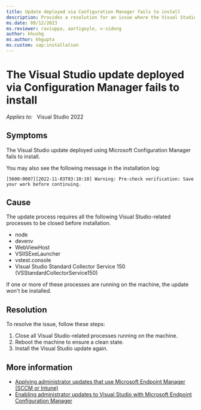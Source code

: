 ```yaml
---
title: Update deployed via Configuration Manager fails to install
description: Provides a resolution for an issue where the Visual Studio update deployed using Microsoft Configuration Manager fails to install.
ms.date: 09/12/2023
ms.reviewer: raviuppa, aartigoyle, v-sidong
author: khushg
ms.author: khgupta
ms.custom: sap:installation
---
```

# The Visual Studio update deployed via Configuration Manager fails to install

_Applies to:_ &nbsp; Visual Studio 2022

## Symptoms

The Visual Studio update deployed using Microsoft Configuration Manager fails to install.

You may also see the following message in the installation log:

```output
[5600:0007][2022-11-03T03:10:10] Warning: Pre-check verification: Save your work before continuing.
```

## Cause

The update process requires all the following Visual Studio-related processes to be closed before installation.

- node
- devenv
- WebViewHost
- VSIISExeLauncher
- vstest.console
- Visual Studio Standard Collector Service 150 (VSStandardCollectorService150)

If one or more of these processes are running on the machine, the update won't be installed.

## Resolution

To resolve the issue, follow these steps:

1. Close all Visual Studio-related processes running on the machine.
1. Reboot the machine to ensure a clean state.
1. Install the Visual Studio update again.

## More information

- [Applying administrator updates that use Microsoft Endpoint Manager (SCCM or Intune)](/visualstudio/install/applying-administrator-updates)
- [Enabling administrator updates to Visual Studio with Microsoft Endpoint Configuration Manager](/visualstudio/install/enabling-administrator-updates)
